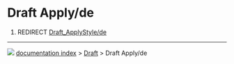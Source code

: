 # Draft Apply/de
1.  REDIRECT [Draft_ApplyStyle/de](Draft_ApplyStyle/de.md)



---
![](images/Right_arrow.png) [documentation index](../README.md) > [Draft](Draft_Workbench.md) > Draft Apply/de
